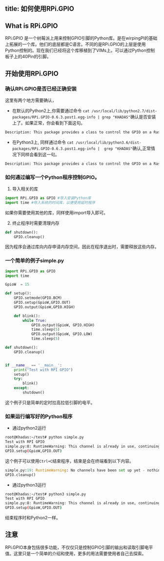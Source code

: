 title: 如何使用RPi.GPIO
---

## What is RPi.GPIO

RPi.GPIO 是一个树莓派上用来控制GPIO引脚的Python库。是在wirpingPI的基础上拓展的一个库。他们的底层都是C语言。不同的是RPi.GPIO的上层是使用Python控制的。现在我们已经将这个库移植到了VIMs上。可以通过Python控制板子上的40Pin的引脚。

## 开始使用RPi.GPIO
### 确认RPi.GPIO是否已经正确安装

这里有两个地方需要确认，

* 在默认的Python2上,你需要通过命令 `cat /usr/local/lib/python2.7/dist-packages/RPi.GPIO-0.6.3.post1.egg-info | grep "KHADAS"`确认是否安装上了。如果正常，你会看到下面这句。

```bash
Description: This package provides a class to control the GPIO on a Raspberry Pi or KHADAS.
```

* 在Python3上, 同样通过命令 `cat /usr/local/lib/python3.6/dist-packages/RPi.GPIO-0.6.3.post1.egg-info |  grep "KHADAS"`确认,正常情况下同样会看到这一句。

```bash
Description: This package provides a class to control the GPIO on a Raspberry Pi or KHADAS.
```

### 如何通过编写一个Python程序控制GPIO。

1. 导入相关的库

```python
import RPi.GPIO as GPIO #导入安装Python库
import time #导入系统的时间库，以便使用延时程序
```

如果你需要使用其他的库，同样使用import导入即可。

2. 终止程序时需要清理内存

```python
def shutdown():
	GPIO.cleanup()
```

因为程序会通过库向内存申请内存空间，因此在程序退出时，需要释放这些内存。

### 一个简单的例子simple.py

```python
import RPi.GPIO as GPIO
import time

GpioW  = 15

def setup():
	GPIO.setmode(GPIO.BCM)
	GPIO.setup(GpioW,GPIO.OUT)
	GPIO.output(GpioW,GPIO.HIGH)

	def blink():
		while True:
			GPIO.output(GpioW, GPIO.HIGH)
			time.sleep(5)
			GPIO.output(GpioW, GPIO.LOW)
			time.sleep(5)

def shutdown():
	GPIO.cleanup()


if __name__ == '__main__':
	print("Test with RPI GPIO")
	setup()
	try:
		blink()
	except:
		shutdown()
```

这个例子只是简单的定时拉高拉低引脚的电平。

### 如果运行编写好的Python程序

* 通过python2运行

```bash
root@Khadas:~/test# python simple.py 
Test with RPI GPIO
simple.py:8: RuntimeWarning: This channel is already in use, continuing anyway.  Use GPIO.setwarnings(False) to disable warnings.
GPIO.setup(GpioW,GPIO.OUT)
```

这个例子可以使用`Ctrl+C`结束程序，结束是会在终端看到以下内容。

```python
simple.py:19: RuntimeWarning: No channels have been set up yet - nothing to clean up!  Try cleaning up at the end of your program instead!
GPIO.cleanup()
```

* 通过python3运行

```bash
root@Khadas:~/test# python3 simple.py 
Test with RPI GPIO
simple.py:8: RuntimeWarning: This channel is already in use, continuing anyway.  Use GPIO.setwarnings(False) to disable warnings.
GPIO.setup(GpioW,GPIO.OUT)
```
结束程序时和Python2一样。
## 注意
RPi.GPIO本身包括很多功能，不仅仅只是控制GPIO引脚的输出和读取引脚电平值。这里只是一个简单的介绍和使用，更多的用法需要使用者自己去探索。
